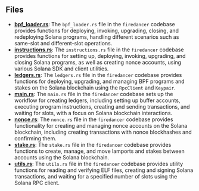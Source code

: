 
## Files
- **[bpf_loader.rs](src/bpf_loader.rs.driver.md)**: The `bpf_loader.rs` file in the `firedancer` codebase provides functions for deploying, invoking, upgrading, closing, and redeploying Solana programs, handling different scenarios such as same-slot and different-slot operations.
- **[instructions.rs](src/instructions.rs.driver.md)**: The `instructions.rs` file in the `firedancer` codebase provides functions for setting up, deploying, invoking, upgrading, and closing Solana programs, as well as creating nonce accounts, using various Solana SDK and client utilities.
- **[ledgers.rs](src/ledgers.rs.driver.md)**: The `ledgers.rs` file in the `firedancer` codebase provides functions for deploying, upgrading, and managing BPF programs and stakes on the Solana blockchain using the `RpcClient` and `Keypair`.
- **[main.rs](src/main.rs.driver.md)**: The `main.rs` file in the `firedancer` codebase sets up the workflow for creating ledgers, including setting up buffer accounts, executing program instructions, creating and sending transactions, and waiting for slots, with a focus on Solana blockchain interactions.
- **[nonce.rs](src/nonce.rs.driver.md)**: The `nonce.rs` file in the `firedancer` codebase provides functionality for creating and managing nonce accounts on the Solana blockchain, including creating transactions with nonce blockhashes and confirming them.
- **[stake.rs](src/stake.rs.driver.md)**: The `stake.rs` file in the `firedancer` codebase provides functions to create, manage, and move lamports and stakes between accounts using the Solana blockchain.
- **[utils.rs](src/utils.rs.driver.md)**: The `utils.rs` file in the `firedancer` codebase provides utility functions for reading and verifying ELF files, creating and signing Solana transactions, and waiting for a specified number of slots using the Solana RPC client.
